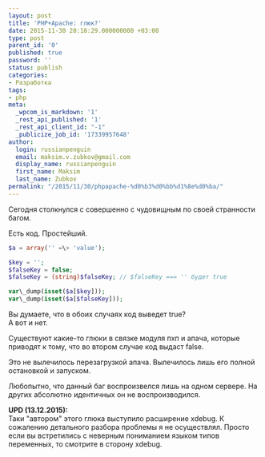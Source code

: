 ```yaml
---
layout: post
title: 'PHP+Apache: глюк?'
date: 2015-11-30 20:18:29.000000000 +03:00
type: post
parent_id: '0'
published: true
password: ''
status: publish
categories:
- Разработка
tags:
- php
meta:
  _wpcom_is_markdown: '1'
  _rest_api_published: '1'
  _rest_api_client_id: "-1"
  _publicize_job_id: '17339957648'
author:
  login: russianpenguin
  email: maksim.v.zubkov@gmail.com
  display_name: russianpenguin
  first_name: Maksim
  last_name: Zubkov
permalink: "/2015/11/30/phpapache-%d0%b3%d0%bb%d1%8e%d0%ba/"
---
```

Сегодня столкнулся с совершенно с чудовищным по своей странности багом.

Есть код. Простейший.

```php
$a = array('' =\> 'value');

$key = '';  
$falseKey = false;  
$falseKey = (string)$falseKey; // $falseKey === '' будет true

var\_dump(isset($a[$key]));  
var\_dump(isset($a[$falseKey]));
```

Вы думаете, что в обоих случаях код выведет true?  
А вот и нет.

Существуют какие-то глюки в связке модуля пхп и апача, которые приводят к тому, что во втором случае код выдаст false.

Это не вылечилось перезагрузкой апача. Вылечилось лишь его полной остановкой и запуском.

Любопытно, что данный баг воспроизвелся лишь на одном сервере. На других абсолютно идентичных он не воспроизводился.

**UPD (13.12.2015):**  
Таки "автором" этого глюка выступило расширение xdebug. К сожалению детального разбора проблемы я не осуществлял. Просто если вы встретились с неверным пониманием языком типов переменных, то смотрите в сторону xdebug.

